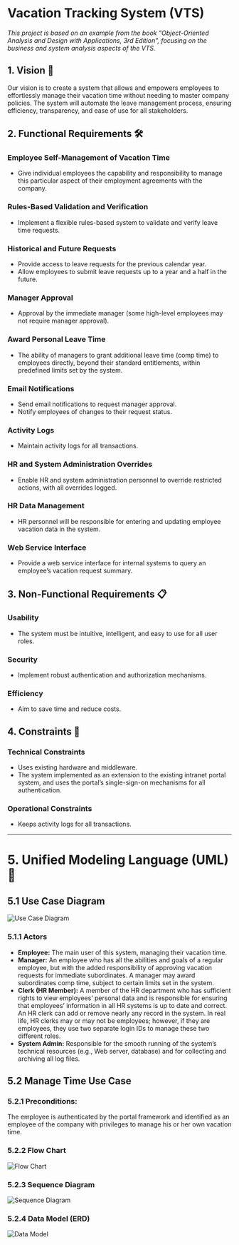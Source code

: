 # Vacation Tracking System (VTS) 

*This project is based on an example from the book "Object-Oriented Analysis and Design with Applications, 3rd Edition", focusing on the business and system analysis aspects of the VTS.*

## 1. Vision 🌟
Our vision is to create a system that allows and empowers employees to effortlessly manage their vacation time without needing to master company policies. The system will automate the leave management process, ensuring efficiency, transparency, and ease of use for all stakeholders.

## 2. Functional Requirements 🛠️
### Employee Self-Management of Vacation Time
- Give individual employees the capability and responsibility to manage this particular aspect of their employment agreements with the company.

### Rules-Based Validation and Verification
- Implement a flexible rules-based system to validate and verify leave time requests.

### Historical and Future Requests
- Provide access to leave requests for the previous calendar year.
- Allow employees to submit leave requests up to a year and a half in the future.

### Manager Approval
- Approval by the immediate manager (some high-level employees may not require manager approval).

### Award Personal Leave Time
- The ability of managers to grant additional leave time (comp time) to employees directly, beyond their standard entitlements, within predefined limits set by the system.

### Email Notifications
- Send email notifications to request manager approval.
- Notify employees of changes to their request status.

### Activity Logs
- Maintain activity logs for all transactions.

### HR and System Administration Overrides
- Enable HR and system administration personnel to override restricted actions, with all overrides logged.

### HR Data Management
- HR personnel will be responsible for entering and updating employee vacation data in the system.

### Web Service Interface
- Provide a web service interface for internal systems to query an employee’s vacation request summary.

## 3. Non-Functional Requirements 📋
### Usability
- The system must be intuitive, intelligent, and easy to use for all user roles.

### Security
- Implement robust authentication and authorization mechanisms.

### Efficiency
- Aim to save time and reduce costs.

## 4. Constraints 🚧
### Technical Constraints
- Uses existing hardware and middleware.
- The system implemented as an extension to the existing intranet portal system, and uses the portal’s single-sign-on mechanisms for all authentication.

### Operational Constraints
- Keeps activity logs for all transactions.

---

# 5. Unified Modeling Language (UML) 📐

## 5.1 Use Case Diagram
![Use Case Diagram](DOCs/Use%20Case%20Diagram.png)

### 5.1.1 Actors
- **Employee:** The main user of this system, managing their vacation time.
- **Manager:** An employee who has all the abilities and goals of a regular employee, but with the added responsibility of approving vacation requests for immediate subordinates. A manager may award subordinates comp time, subject to certain limits set in the system.
- **Clerk (HR Member):** A member of the HR department who has sufficient rights to view employees’ personal data and is responsible for ensuring that employees’ information in all HR systems is up to date and correct. An HR clerk can add or remove nearly any record in the system. In real life, HR clerks may or may not be employees; however, if they are employees, they use two separate login IDs to manage these two different roles.
- **System Admin:** Responsible for the smooth running of the system’s technical resources (e.g., Web server, database) and for collecting and archiving all log files.

## 5.2 Manage Time Use Case
### 5.2.1 Preconditions:
The employee is authenticated by the portal framework and identified as an employee of the company with privileges to manage his or her 
own vacation time.
### 5.2.2 Flow Chart
![Flow Chart](DOCs/Flow%20Chart%20-%20Manage%20Time.png)
### 5.2.3 Sequence Diagram
![Sequence Diagram](DOCs/Sequence%20Diagram%20-%20Manage%20Time.png)
### 5.2.4 Data Model (ERD)
![Data Model](DOCs/Data%20Model.png)


